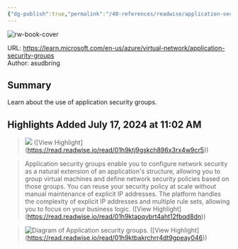 ```yaml
---
{"dg-publish":true,"permalink":"/40-references/readwise/application-security-groups/","tags":["rw/articles"]}
---
```



![rw-book-cover](https://learn.microsoft.com/en-us/media/open-graph-image.png)

  

URL: <https://learn.microsoft.com/en-us/azure/virtual-network/application-security-groups>  
Author: asudbring

## Summary

Learn about the use of application security groups.

## Highlights Added July 17, 2024 at 11:02 AM

> ![](https://learn.microsoft.com/en-us/azure/virtual-network/media/security-groups/application-security-groups.png) ([View Highlight] (<https://read.readwise.io/read/01h9ktj9gskch896x3rx4w9cr5>))

> Application security groups enable you to configure network security as a natural extension of an application's structure, allowing you to group virtual machines and define network security policies based on those groups. You can reuse your security policy at scale without manual maintenance of explicit IP addresses. The platform handles the complexity of explicit IP addresses and multiple rule sets, allowing you to focus on your business logic. ([View Highlight] (<https://read.readwise.io/read/01h9ktapqvbrt4aht12fbqd8dn>))

> ![Diagram of Application security groups.](https://learn.microsoft.com/en-us/azure/virtual-network/application-security-groups/media/security-groups/application-security-groups.png) ([View Highlight] (<https://read.readwise.io/read/01h9ktbakrchrr4dt9gpeay046>))
